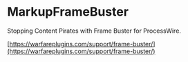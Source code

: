 # MarkupFrameBuster
Stopping Content Pirates with Frame Buster for ProcessWire.


[https://warfareplugins.com/support/frame-buster/](https://warfareplugins.com/support/frame-buster/)
